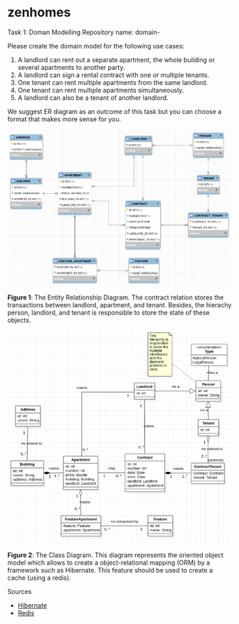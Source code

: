 # zenhomes
Task 1: Doman Modelling 
Repository name: domain-<id> 

Please create the domain model for the following use cases: 
1) A landlord can rent out a separate apartment, the whole building or several apartments to another party. 
2) A landlord can sign a rental contract with one or multiple tenants. 
3) One tenant can rent multiple apartments from the same landlord. 
4) One tenant can rent multiple apartments simultaneously. 
5) A landlord can also be a tenant of another landlord. 

We suggest ER diagram as an outcome of this task but you can choose a format that makes more sense for you.

![ER](er.png)

**Figure 1**: The Entity Relationship Diagram. The contract relation stores the transactions between landlord, apartment, and tenant. Besides, the hierachy person, landlord, and tenant is responsible to store the state of these objects.

![ER](cd.png)

**Figure 2**: The Class Diagram. This diagram represents the oriented object model which allows to create a  object-relational mapping (ORM) by a framework such as Hibernate. This feature should be used to create a cache (using a redis).

Sources
* [Hibernate](https://hibernate.org/)
* [Redis](https://redis.io/)
